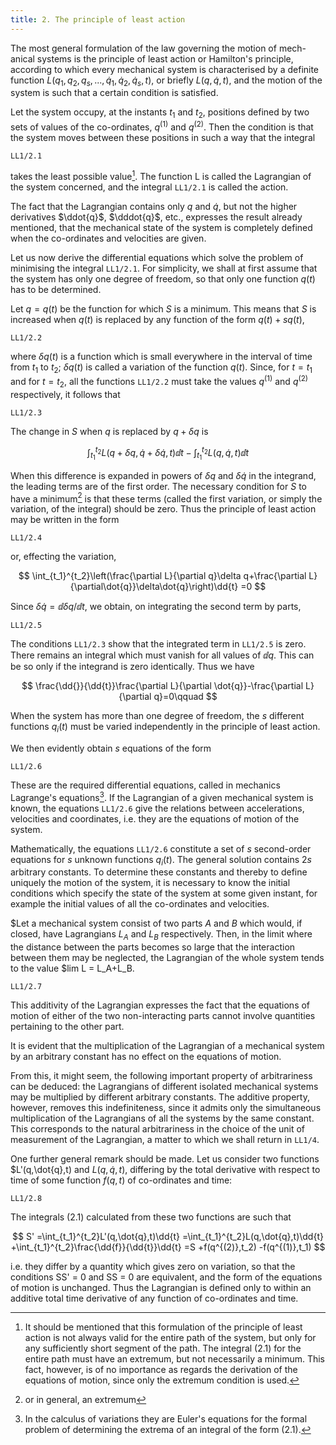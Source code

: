 ```yaml
---
title: 2. The principle of least action
---
```


The most general formulation of the law governing the motion of mech-
anical systems is the principle of least action or Hamilton's principle, according to which every mechanical system is characterised by a definite function
$L(q_1,q_2,q_s,...,\dot{q}_1,\dot{q}_2,\dot{q}_s,t)$, or briefly $L(q,\dot{q},t)$, and the motion of the system is such that a certain condition is satisfied.

Let the system occupy, at the instants $t_1$ and $t_2$, positions defined by two
sets of values of the co-ordinates, $q^{(1)}$ and $q^{(2)}$. Then the condition is that the system moves between these positions in such a way that the integral

```load
LL1/2.1
```

takes the least possible value[^1]. The function L is called the Lagrangian of the system concerned, and the integral `LL1/2.1` is called the action.

The fact that the Lagrangian contains only $q$ and $\dot{q}$, but not the higher
derivatives $\ddot{q}$, $\dddot{q}$, etc., expresses the result already mentioned, that the mechanical state of the system is completely defined when the co-ordinates and velocities are given.

Let us now derive the differential equations which solve the problem of minimising the integral `LL1/2.1`. For simplicity, we shall at first assume that the system has only one degree of freedom, so that only one function $q(t)$ has to
be determined.

Let $q = q(t)$ be the function for which $S$ is a minimum. This means that $S$ is increased when $q(t)$ is replaced by any function of the form $q(t)+sq(t)$, 

```load
LL1/2.2
```

where $\delta q(t)$ is a function which is small everywhere in the interval of time from $t_1$ to $t_2$; $\delta q(t)$ is called a variation of the function $q(t)$. Since, for $t = t_1$ and for $t = t_2$, all the functions `LL1/2.2` must take the values $q^{(1)}$ and $q^{(2)}$ respectively, it follows that

```load
LL1/2.3
```

The change in $S$ when $q$ is replaced by $q + \delta q$ is

$$
\int_{t_1}^{t_2}L(q+\delta q,\dot q+\delta \dot{q}, t)\dd{t}
-\int_{t_1}^{t_2}L(q,\dot q, t)\dd{t}
$$

When this difference is expanded in powers of $\delta q$ and $\delta\dot{q}$ in the integrand, the leading terms are of the first order. The necessary condition for $S$ to have a minimum[^2] is that these terms (called the first variation, or simply the variation, of the integral) should be zero. Thus the principle of least action may be written in the form

```load
LL1/2.4
```

or, effecting the variation,

$$
\int_{t_1}^{t_2}\left(\frac{\partial L}{\partial q}\delta q+\frac{\partial L}{\partial\dot{q}}\delta\dot{q}\right)\dd{t}
=0
$$

Since $\delta\dot{q} = \dd{\delta q}/\dd{t}$, we obtain, on integrating the second term by parts,

```load
LL1/2.5
```

The conditions `LL1/2.3` show that the integrated term in `LL1/2.5` is zero. There remains an integral which must vanish for all values of $\dd{q}$. This can be so only if the integrand is zero identically. Thus we have

$$
\frac{\dd{}}{\dd{t}}\frac{\partial L}{\partial \dot{q}}-\frac{\partial L}{\partial q}=0\qquad
$$

When the system has more than one degree of freedom, the $s$ different
functions $q_i(t)$ must be varied independently in the principle of least action.

We then evidently obtain $s$ equations of the form

```load
LL1/2.6
```

These are the required differential equations, called in mechanics Lagrange's equations[^3]. If the Lagrangian of a given mechanical system is known, the equations `LL1/2.6` give the relations between accelerations, velocities and coordinates, i.e. they are the equations of motion of the system.

Mathematically, the equations `LL1/2.6` constitute a set of $s$ second-order equations for $s$ unknown functions $q_i(t)$. The general solution contains $2s$ arbitrary constants. To determine these constants and thereby to define uniquely the motion of the system, it is necessary to know the initial conditions which specify the state of the system at some given instant, for example the initial values of all the co-ordinates and velocities.

$Let a mechanical system consist of two parts $A$ and $B$ which would, if closed, have Lagrangians $L_A$ and $L_B$ respectively. Then, in the limit where the distance between the parts becomes so large that the interaction between them may be neglected, the Lagrangian of the whole system tends to the value $lim L = L_A+L_B.

```load
LL1/2.7
```

This additivity of the Lagrangian expresses the fact that the equations of motion of either of the two non-interacting parts cannot involve quantities pertaining to the other part.

It is evident that the multiplication of the Lagrangian of a mechanical system by an arbitrary constant has no effect on the equations of motion.

From this, it might seem, the following important property of arbitrariness can be deduced: the Lagrangians of different isolated mechanical systems may be multiplied by different arbitrary constants. The additive property, however, removes this indefiniteness, since it admits only the simultaneous multiplication of the Lagrangians of all the systems by the same constant.  This corresponds to the natural arbitrariness in the choice of the unit of measurement of the Lagrangian, a matter to which we shall return in `LL1/4`.

One further general remark should be made. Let us consider two functions $L'(q,\dot{q},t) and $L(q,\dot{q},t)$, differing by the total derivative with respect to time of some function $f(q,t)$ of co-ordinates and time:

```load
LL1/2.8
```

The integrals (2.1) calculated from these two functions are such that

$$
S'
=\int_{t_1}^{t_2}L'(q,\dot{q},t)\dd{t}
=\int_{t_1}^{t_2}L(q,\dot{q},t)\dd{t}
+\int_{t_1}^{t_2}\frac{\dd{f}}{\dd{t}}\dd{t}
=S
+f(q^{(2)},t_2)
-f(q^{(1)},t_1)
$$

i.e. they differ by a quantity which gives zero on variation, so that the conditions SS' = 0 and SS = 0 are equivalent, and the form of the equations of
motion is unchanged. Thus the Lagrangian is defined only to within an
additive total time derivative of any function of co-ordinates and time.


[^1]: It should be mentioned that this formulation of the principle of least action is not always valid for the entire path of the system, but only for any sufficiently short segment of the path.  The integral (2.1) for the entire path must have an extremum, but not necessarily a minimum.  This fact, however, is of no importance as regards the derivation of the equations of motion, since only the extremum condition is used.
[^2]: or in general, an extremum
[^3]: In the calculus of variations they are Euler's equations for the formal problem of determining the extrema of an integral of the form (2.1).
